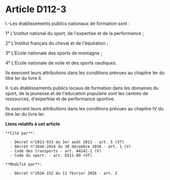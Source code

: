 # Article D112-3

I.-Les établissements publics nationaux de formation sont : 

1° L'Institut national du sport, de l'expertise et de la performance ; 

2° L'Institut français du cheval et de l'équitation ; 

3° L'Ecole nationale des sports de montagne ; 

4° L'Ecole nationale de voile et des sports nautiques. 

Ils exercent leurs attributions dans les conditions prévues au chapitre Ier du titre Ier du livre II. 

II.-Les établissements publics locaux de formation dans les domaines du sport, de la jeunesse et de l'éducation populaire
sont les centres de ressources, d'expertise et de performance sportive. 

Ils exercent leurs attributions dans les conditions prévues au chapitre IV du titre Ier du livre Ier.

**Liens relatifs à cet article**

	**Cité par**:

	  - Décret n°2011-933 du 1er août 2011 - art. 5 (VT)
	  - Décret n°2016-2014 du 30 décembre 2016 - art. 1 (V)
	  - Code des transports - art. A4241-1 (V)
	  - Code du sport. - art. D211-69 (VT)

	**Modifié par**:

	  - Décret n°2016-152 du 11 février 2016 - art. 2
